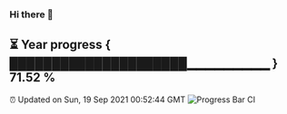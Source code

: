 ### Hi there 👋
⏳ Year progress { █████████████████████▁▁▁▁▁▁▁▁▁ } 71.52 %
---
⏰ Updated on Sun, 19 Sep 2021 00:52:44 GMT
![Progress Bar CI](https://github.com/liununu/liununu/workflows/Progress%20Bar%20CI/badge.svg)
